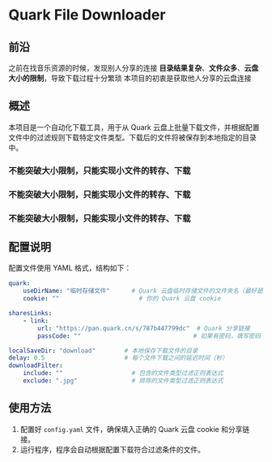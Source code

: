 # Quark File Downloader

## 前沿
之前在找音乐资源的时候，发现别人分享的连接 **目录结果复杂**、**文件众多**、**云盘大小的限制**，导致下载过程十分繁琐
本项目的初衷是获取他人分享的云盘连接

## 概述
本项目是一个自动化下载工具，用于从 Quark 云盘上批量下载文件，并根据配置文件中的过滤规则下载特定文件类型。下载后的文件将被保存到本地指定的目录中。

### 不能突破大小限制，只能实现小文件的转存、下载
### 不能突破大小限制，只能实现小文件的转存、下载
### 不能突破大小限制，只能实现小文件的转存、下载

## 配置说明

配置文件使用 YAML 格式，结构如下：

```yaml
quark:
    useDirName: "临时存储文件"      # Quark 云盘临时存储文件的文件夹名（最好是没有的文件名，因为下载过程中会清空这个文件夹）
    cookie: ""                      # 你的 Quark 云盘 cookie

sharesLinks:
    - link:
        url: "https://pan.quark.cn/s/787b447799dc"  # Quark 分享链接
        passCode: ""                               # 如果有密码，填写密码

localSaveDir: "download"        # 本地保存下载文件的目录
delay: 0.5                      # 每个文件下载之间的延迟时间（秒）
downloadFilter:
    include: ""                   # 包含的文件类型过滤正则表达式
    exclude: ".jpg"               # 排除的文件类型过滤正则表达式
```

## 使用方法

1. 配置好 `config.yaml` 文件，确保填入正确的 Quark 云盘 cookie 和分享链接。
2. 运行程序，程序会自动根据配置下载符合过滤条件的文件。
